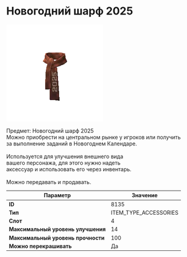 # Новогодний шарф 2025

![Item Image](../img/8135.webp?raw=true)

Предмет: Новогодний шарф 2025<br>Можно приобрести на центральном рынке у игроков или получить<br>за выполнение заданий в Новогоднем Календаре.<br><br>Используется для улучшения внешнего вида<br>вашего персонажа, для этого нужно надеть<br>аксессуар и использовать его через инвентарь.<br><br>Можно передавать и продавать.


| Параметр | Значение |
|----------|----------|
| **ID** | 8135 |
| **Тип** | ITEM_TYPE_ACCESSORIES |
| **Слот** | 4 |
| **Максимальный уровень улучшения** | 14 |
| **Максимальный уровень прочности** | 100 |
| **Можно перекрашивать** | Да |

